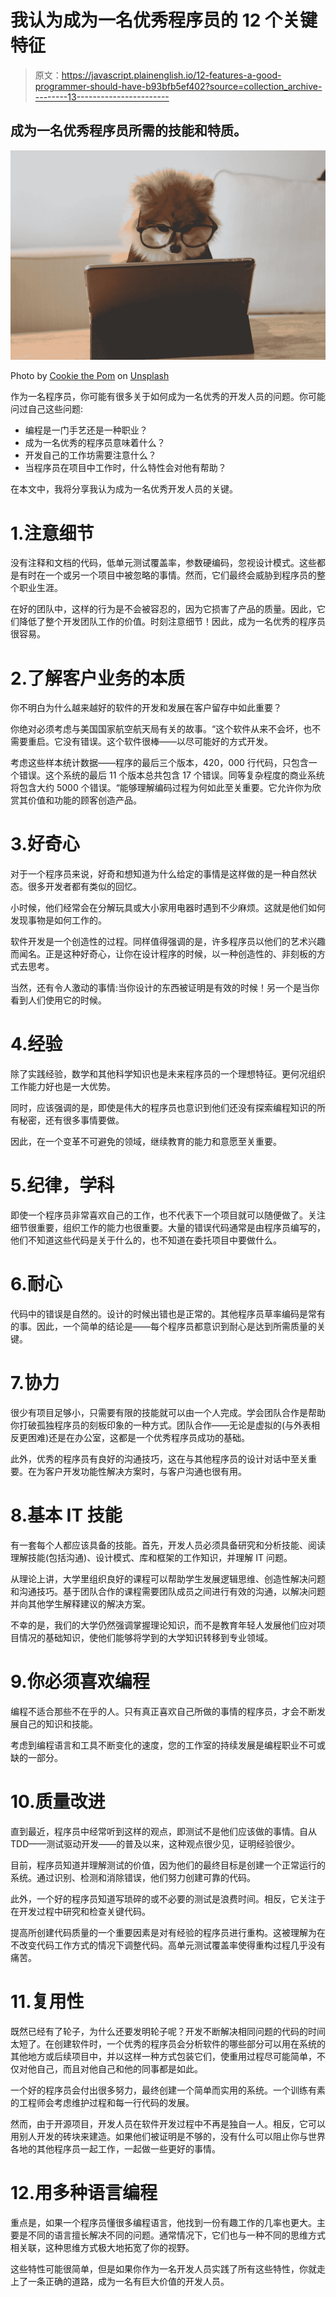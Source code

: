 # 我认为成为一名优秀程序员的 12 个关键特征

> 原文：<https://javascript.plainenglish.io/12-features-a-good-programmer-should-have-b93bfb5ef402?source=collection_archive---------13----------------------->

## 成为一名优秀程序员所需的技能和特质。

![](img/e9c9049497d2a864eb44a53c94080acb.png)

Photo by [Cookie the Pom](https://unsplash.com/@cookiethepom?utm_source=medium&utm_medium=referral) on [Unsplash](https://unsplash.com?utm_source=medium&utm_medium=referral)

作为一名程序员，你可能有很多关于如何成为一名优秀的开发人员的问题。你可能问过自己这些问题:

*   编程是一门手艺还是一种职业？
*   成为一名优秀的程序员意味着什么？
*   开发自己的工作坊需要注意什么？
*   当程序员在项目中工作时，什么特性会对他有帮助？

在本文中，我将分享我认为成为一名优秀开发人员的关键。

# 1.注意细节

没有注释和文档的代码，低单元测试覆盖率，参数硬编码，忽视设计模式。这些都是有时在一个或另一个项目中被忽略的事情。然而，它们最终会威胁到程序员的整个职业生涯。

在好的团队中，这样的行为是不会被容忍的，因为它损害了产品的质量。因此，它们降低了整个开发团队工作的价值。时刻注意细节！因此，成为一名优秀的程序员很容易。

# 2.了解客户业务的本质

你不明白为什么越来越好的软件的开发和发展在客户留存中如此重要？

你绝对必须考虑与美国国家航空航天局有关的故事。“这个软件从来不会坏，也不需要重启。它没有错误。这个软件很棒——以尽可能好的方式开发。

考虑这些样本统计数据——程序的最后三个版本，420，000 行代码，只包含一个错误。这个系统的最后 11 个版本总共包含 17 个错误。同等复杂程度的商业系统将包含大约 5000 个错误。“能够理解编码过程为何如此至关重要。它允许你为欣赏其价值和功能的顾客创造产品。

# 3.好奇心

对于一个程序员来说，好奇和想知道为什么给定的事情是这样做的是一种自然状态。很多开发者都有类似的回忆。

小时候，他们经常会在分解玩具或大小家用电器时遇到不少麻烦。这就是他们如何发现事物是如何工作的。

软件开发是一个创造性的过程。同样值得强调的是，许多程序员以他们的艺术兴趣而闻名。正是这种好奇心，让你在设计程序的时候，以一种创造性的、非刻板的方式去思考。

当然，还有令人激动的事情:当你设计的东西被证明是有效的时候！另一个是当你看到人们使用它的时候。

# 4.经验

除了实践经验，数学和其他科学知识也是未来程序员的一个理想特征。更何况组织工作能力好也是一大优势。

同时，应该强调的是，即使是伟大的程序员也意识到他们还没有探索编程知识的所有秘密，还有很多事情要做。

因此，在一个变革不可避免的领域，继续教育的能力和意愿至关重要。

# 5.纪律，学科

即使一个程序员非常喜欢自己的工作，也不代表下一个项目就可以随便做了。关注细节很重要，组织工作的能力也很重要。大量的错误代码通常是由程序员编写的，他们不知道这些代码是关于什么的，也不知道在委托项目中要做什么。

# 6.耐心

代码中的错误是自然的。设计的时候出错也是正常的。其他程序员草率编码是常有的事。因此，一个简单的结论是——每个程序员都意识到耐心是达到所需质量的关键。

# 7.协力

很少有项目足够小，只需要有限的技能就可以由一个人完成。学会团队合作是帮助你打破孤独程序员的刻板印象的一种方式。团队合作——无论是虚拟的(与外表相反更困难)还是在办公室，这都是一个优秀程序员成功的基础。

此外，优秀的程序员有良好的沟通技巧，这在与其他程序员的设计对话中至关重要。在为客户开发功能性解决方案时，与客户沟通也很有用。

# 8.基本 IT 技能

有一套每个人都应该具备的技能。首先，开发人员必须具备研究和分析技能、阅读理解技能(包括沟通)、设计模式、库和框架的工作知识，并理解 IT 问题。

从理论上讲，大学里组织良好的课程可以帮助学生发展逻辑思维、创造性解决问题和沟通技巧。基于团队合作的课程需要团队成员之间进行有效的沟通，以解决问题并向其他学生解释建议的解决方案。

不幸的是，我们的大学仍然强调掌握理论知识，而不是教育年轻人发展他们应对项目情况的基础知识，使他们能够将学到的大学知识转移到专业领域。

# 9.你必须喜欢编程

编程不适合那些不在乎的人。只有真正喜欢自己所做的事情的程序员，才会不断发展自己的知识和技能。

考虑到编程语言和工具不断变化的速度，您的工作室的持续发展是编程职业不可或缺的一部分。

# 10.质量改进

直到最近，程序员中经常听到这样的观点，即测试不是他们应该做的事情。自从 TDD——测试驱动开发——的普及以来，这种观点很少见，证明经验很少。

目前，程序员知道并理解测试的价值，因为他们的最终目标是创建一个正常运行的系统。通过识别、检测和消除错误，他们努力创建可靠的代码。

此外，一个好的程序员知道写琐碎的或不必要的测试是浪费时间。相反，它关注于在开发过程中研究和检查关键代码。

提高所创建代码质量的一个重要因素是对有经验的程序员进行重构。这被理解为在不改变代码工作方式的情况下调整代码。高单元测试覆盖率使得重构过程几乎没有痛苦。

# 11.复用性

既然已经有了轮子，为什么还要发明轮子呢？开发不断解决相同问题的代码的时间太短了。在创建软件时，一个优秀的程序员会分析软件的哪些部分可以用在系统的其他地方或后续项目中，并以这样一种方式包装它们，使重用过程尽可能简单，不仅对他自己，而且对他自己和他的同事都是如此。

一个好的程序员会付出很多努力，最终创建一个简单而实用的系统。一个训练有素的工程师会考虑维护过程和每一行代码的发展。

然而，由于开源项目，开发人员在软件开发过程中不再是独自一人。相反，它可以用别人开发的砖块来建造。如果他们被证明是不够的，没有什么可以阻止你与世界各地的其他程序员一起工作，一起做一些更好的事情。

# 12.用多种语言编程

重点是，如果一个程序员懂很多编程语言，他找到一份有趣工作的几率也更大。主要是不同的语言擅长解决不同的问题。通常情况下，它们也与一种不同的思维方式相关联，这种思维方式极大地拓宽了你的视野。

这些特性可能很简单，但是如果你作为一名开发人员实践了所有这些特性，你就走上了一条正确的道路，成为一名有巨大价值的开发人员。